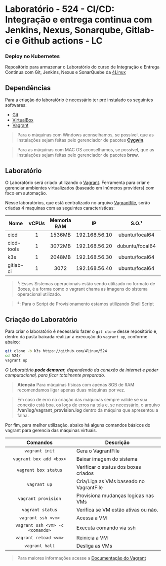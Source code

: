 Laboratório - 524 - CI/CD: Integração e entrega continua com Jenkins, Nexus, Sonarqube, Gitlab-ci e Github actions - LC
=============================

### Deploy no Kubernetes

Repositório para armazenar o Laboratório do curso de Integração e Entrega Continua com Git, Jenkins, Nexus e SonarQuebe da [4Linux][1]


Dependências
------------

Para a criação do laboratório é necessário ter pré instalado os seguintes softwares:

* [Git][2]
* [VirtualBox][3]
* [Vagrant][5]

> Para o máquinas com Windows aconselhamos, se possível, que as instalações sejam feitas pelo gerenciador de pacotes **[Cygwin][6]**.

> Para as máquinas com MAC OS aconselhamos, se possível, que as instalações sejam feitas pelo gerenciador de pacotes **brew**.

Laboratório
-----------

O Laboratório será criado utilizando o [Vagrant][7]. Ferramenta para criar e gerenciar ambientes virtualizados (baseado em Inúmeros providers) com foco em automação.

Nesse laboratórios, que está centralizado no arquivo [Vagrantfile][8], serão criadas 4 maquinas com as seguintes características:

Nome       | vCPUs | Memoria RAM | IP            | S.O.¹           | Script de Provisionamento²
---------- |:-----:|:-----------:|:-------------:|:---------------:| -----------------------------
cicd       | 1     | 1536MB      | 192.168.56.10 | ubuntu/focal64 |  provision/ansible/cicd.yaml |
cicd-tools | 1     | 3072MB      | 192.168.56.20 | dubuntu/focal64 | provision/ansible/cicd-tools |
k3s    | 1     | 2048MB       | 192.168.56.30 | ubuntu/focal64 | provision/ansible/k3s.yaml |
gitlab-ci | 1 | 3072 | 192.168.56.40 | ubuntu/focal64 | provision/ansible/gitlab-ci.yaml |

> **¹**: Esses Sistemas operacionais estão sendo utilizado no formato de Boxes, é a forma como o vagrant chama as imagens do sistema operacional utilizado.

> **²**: Para o Script de Provisionamento estamos utilizando Shell Script

Criação do Laboratório 
----------------------

Para criar o laboratório é necessário fazer o `git clone` desse repositório e, dentro da pasta baixada realizar a execução do `vagrant up`, conforme abaixo:

```bash
git clone -b k3s https://github.com/4linux/524
cd 524/
vagrant up
```

_O Laboratório **pode demorar**, dependendo da conexão de internet e poder computacional, para ficar totalmente preparado._

> **Atenção** Para máquinas físicas com apenas 8GB de RAM recomendamos ligar apenas duas máquinas por vez.

> Em caso de erro na criação das máquinas sempre valide se sua conexão está boa, os logs de erros na tela e, se necessário, o arquivo **/var/log/vagrant_provision.log** dentro da máquina que apresentou a falha.

Por fim, para melhor utilização, abaixo há alguns comandos básicos do vagrant para gerencia das máquinas virtuais.

Comandos                | Descrição
:----------------------:| ---------------------------------------
`vagrant init`          | Gera o VagrantFile
`vagrant box add <box>` | Baixar imagem do sistema
`vagrant box status`    | Verificar o status dos boxes criados
`vagrant up`            | Cria/Liga as VMs baseado no VagrantFile
`vagrant provision`     | Provisiona mudanças logicas nas VMs
`vagrant status`        | Verifica se VM estão ativas ou não.
`vagrant ssh <vm>`      | Acessa a VM
`vagrant ssh <vm> -c <comando>` | Executa comando via ssh
`vagrant reload <vm>`   | Reinicia a VM
`vagrant halt`          | Desliga as VMs

> Para maiores informações acesse a [Documentação do Vagrant][13]

[1]: https://4linux.com.br
[2]: https://git-scm.com/downloads
[3]: https://www.virtualbox.org/wiki/Downloads
[5]: https://www.vagrantup.com/downloads
[6]: https://cygwin.com/install.html
[7]: https://www.vagrantup.com/
[8]: ./Vagrantfile
[13]: https://www.vagrantup.com/docs
[14]: https://app.vagrantup.com/4linux
